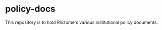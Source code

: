 policy-docs
===========

This repository is to hold Rhizome's various institutional policy documents.
